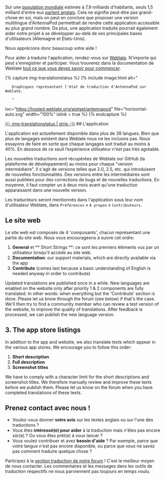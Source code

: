 Sur une [population mondiale](https://en.wikipedia.org/wiki/World_population) estimée à 7,9 milliards d'habitants, seuls 1,5 milliard d'entre eux [parlent anglais](https://www.ethnologue.com/insights/ethnologue200/). Cela ne signifie peut-être pas grand-chose en soi, mais on peut en conclure que proposer une version multilingue d'AntennaPod permettrait de rendre cette application accessible au plus grand nombre. De plus, une application traduite pourrait également aider notre projet à se développer au-delà de ses principales bases d'utilisateurs (Allemagne et États-Unis).

Nous apprécions donc beaucoup votre aide !

Pour aider à traduire l'application, rendez-vous sur [Weblate](https://hosted.weblate.org/projects/antennapod/app/). N'importe qui peut s'enregistrer et participer. Vous trouverez dans la documentation de Weblate [tout ce que vous devez savoir pour commencer](https://docs.weblate.org/en/latest/user/translating.html).

{% capture img-translationstatus %} {% include image.html alt="

       Graphiques représentant l'état de traduction d'AntennaPod sur Weblate.

       "

loc="https://hosted.weblate.org/widget/antennapod" file="horizontal-auto.svg" width="100%" islink = true %} {% endcapture %}

<object data="https://hosted.weblate.org/widget/antennapod/horizontal-auto.svg" type="image/svg+xml" width="100%" height="auto" crossorigin="anonymous">
<a href="https://hosted.weblate.org/engage/antennapod" target="_blank">{{- img-translationstatus | strip -}}</a>
</object>## L'application

L'application est actuellement disponible dans plus de 38 langues. Bien que plus de langages existent dans Weblate nous ne les incluons pas. Nous essayons de faire en sorte que chaque langages soit traduit au moins à 40%. En dessous de ce seuil l’expérience utilisateur n'est pas très agréable.

Les nouvelles traductions sont récupérées de Weblate sur GitHub (la plateforme de développement) au moins pour chaque "version intermédiaire". Il s'agit de versions telles que 2.0, 2.5, etc. qui introduisent de nouvelles fonctionnalités. Des versions entre les intermédiaires sont aussi publiées pour des corrections de bugs et de nouvelles traductions. En moyenne, il faut compter un à deux mois avant qu'une traduction apparaissent dans une nouvelle version.

Les traducteurs seront mentionnés dans l'application sous leur nom d'utilisateur Weblate, dans `Préférences` » `À propos` » `Contributeurs`.

## Le site web

Le site web est composés de 4 'composants', chacun représentant une partie du site web. Nous vous encourageons à suivre cet ordre:

1. **General** et ** Short Strings **: ce sont les premiers éléments vus par un utilisateur lorsqu'il accède au site web.
1. **Documentation**: our support materials, which are directly available via the app
1. **Contribute** (comes last because a basic understanding of English is needed anyway in order to contribute)

Updated translations are published once in a while. New languages are enabled on the website only after priority 1 & 2 components are fully translated. In other words: when everything but the 'Contribute' section is done. Please let us know through the forum (see below) if that's the case. We'll then try to find a community member who can review a test version of the website, to improve the quality of translations. After feedback is processed, we can publish the new language version.

## 3. The app store listings

In addition to the app and website, we also translate texts which appear in the various app stores. We encourage you to follow this order:

1. **Short description**
1. **Full description**
1. **Screenshot titles**

We have to comply with a character limit for the short descriptions and screenshot titles. We therefore manually review and improve these texts before we publish them. Please let us know on the forum when you have completed translations of these texts.

## Prenez contact avec nous !

* Voulez-vous donner **votre avis** sur les textes anglais ou sur l'une des traductions ?
* Vous êtes **intéressé(e) pour aider** à la traduction mais n'êtes pas encore sûr(e) ? Ou vous êtes prêt(e) à vous lancer ?
* Vous voulez contribuer et avez **besoin d'aide** ? Par exemple, parce que votre langue n'est pas encore disponible, ou parce que vous ne savez pas comment traduire quelque chose ?

Participez à la [section traduction de notre forum](https://forum.antennapod.org/c/translations/11) ! C'est le meilleur moyen de nous contacter. Les commentaires et les messages dans les outils de traduction respectifs ne nous parviennent pas toujours en temps voulu.
